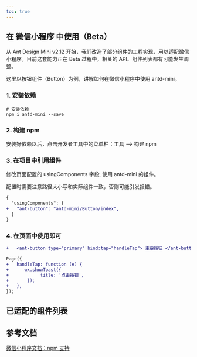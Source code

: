```yaml
---
toc: true
---
```


## 在 微信小程序 中使用（Beta）

从 Ant Design Mini v2.12 开始，我们改造了部分组件的工程实现，用以适配微信小程序。目前这套能力正在 Beta 过程中，相关的 API、组件列表都有可能发生调整。

这里以按钮组件（Button）为例，讲解如何在微信小程序中使用 antd-mini。

### 1. 安装依赖

```shell
# 安装依赖
npm i antd-mini --save
```

### 2. 构建 npm

安装好依赖以后，点击开发者工具中的菜单栏：工具 --> 构建 npm

### 3. 在项目中引用组件

修改页面配置的 usingComponents 字段, 使用 antd-mini 的组件。

配置时需要注意路径大小写和实际组件一致，否则可能引发报错。

```diff
{
  "usingComponents": {
+   "ant-button": "antd-mini/Button/index",
  }
}

```

### 4. 在页面中使用即可

```diff
+   <ant-button type="primary" bind:tap="handleTap"> 主要按钮 </ant-button>
```

```diff
Page({
+   handleTap: function (e) {
+      wx.showToast({
+            title: '点击按钮',
+       });
+   },
});
```

## 已适配的组件列表

<code src="../components/wechat-component.tsx" inline="true"></code>

## 参考文档

[微信小程序文档：npm 支持](https://developers.weixin.qq.com/miniprogram/dev/devtools/npm.html)
